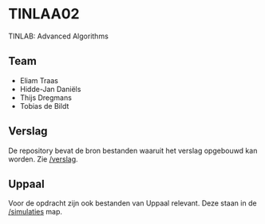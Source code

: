 # TINLAA02

TINLAB: Advanced Algorithms

## Team

- Eliam Traas
- Hidde-Jan Daniëls
- Thijs Dregmans
- Tobias de Bildt

## Verslag

De repository bevat de bron bestanden waaruit het verslag opgebouwd kan worden. Zie [/verslag](./verslag/verslag.tex).

## Uppaal

Voor de opdracht zijn ook bestanden van Uppaal relevant. Deze staan in de [/simulaties](./simulaties/) map.
